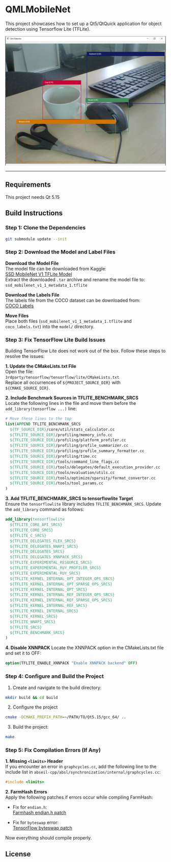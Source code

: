 # QMLMobileNet

This project showcases how to set up a Qt5/QtQuick application for object detection
using Tensorflow Lite (TFLite).

![QML Object Detection](assets/QML_Detection.png)

---

## Requirements

This project needs Qt 5.15

## Build Instructions

### Step 1: Clone the Dependencies

```bash
git submodule update --init
```

### Step 2: Download the Model and Label Files

**Download the Model File**  
The model file can be downloaded from Kaggle:  
[SSD MobileNet V1 TFLite Model](https://www.kaggle.com/models/tensorflow/ssd-mobilenet-v1/tfLite/metadata/1?lite-format=tflite&tfhub-redirect=true)  
Extract the downloaded `.tar` archive and rename the model file to:  
`ssd_mobilenet_v1_1_metadata_1.tflite`

**Download the Labels File**  
The labels file from the COCO dataset can be downloaded from:  
[COCO Labels](https://dl.google.com/coral/canned_models/coco_labels.txt)

**Move Files**  
Place both files (`ssd_mobilenet_v1_1_metadata_1.tflite` and `coco_labels.txt`) into the `model/` directory.

### Step 3: Fix TensorFlow Lite Build Issues

Building TensorFlow Lite does not work out of the box. Follow these steps to resolve the issues:

**1. Update the CMakeLists.txt File**  
Open the file:  
`3rdparty/tensorflow/tensorflow/lite/CMakeLists.txt`  
Replace all occurrences of `${PROJECT_SOURCE_DIR}` with `${CMAKE_SOURCE_DIR}`.

**2. Include Benchmark Sources in TFLITE_BENCHMARK_SRCS**  
Locate the following lines in the file and move them before the `add_library(tensorflow ...)` line:
```cmake
# Move these lines to the top
list(APPEND TFLITE_BENCHMARK_SRCS
  ${TF_SOURCE_DIR}/core/util/stats_calculator.cc
  ${TFLITE_SOURCE_DIR}/profiling/memory_info.cc
  ${TFLITE_SOURCE_DIR}/profiling/platform_profiler.cc
  ${TFLITE_SOURCE_DIR}/profiling/profile_summarizer.cc
  ${TFLITE_SOURCE_DIR}/profiling/profile_summary_formatter.cc
  ${TFLITE_SOURCE_DIR}/profiling/time.cc
  ${TFLITE_SOURCE_DIR}/tools/command_line_flags.cc
  ${TFLITE_SOURCE_DIR}/tools/delegates/default_execution_provider.cc
  ${TFLITE_SOURCE_DIR}/tools/evaluation/utils.cc
  ${TFLITE_SOURCE_DIR}/tools/optimize/sparsity/format_converter.cc
  ${TFLITE_SOURCE_DIR}/tools/tool_params.cc
)
```

**3. Add TFLITE_BENCHMARK_SRCS to tensorflowlite Target**  
Ensure the `tensorflowlite` library includes `TFLITE_BENCHMARK_SRCS`. Update the `add_library` command as follows:

```cmake
add_library(tensorflowlite
  ${TFLITE_CORE_API_SRCS}
  ${TFLITE_CORE_SRCS}
  ${TFLITE_C_SRCS}
  ${TFLITE_DELEGATES_FLEX_SRCS}
  ${TFLITE_DELEGATES_NNAPI_SRCS}
  ${TFLITE_DELEGATES_SRCS}
  ${TFLITE_DELEGATES_XNNPACK_SRCS}
  ${TFLITE_EXPERIMENTAL_RESOURCE_SRCS}
  ${TFLITE_EXPERIMENTAL_RUY_PROFILER_SRCS}
  ${TFLITE_EXPERIMENTAL_RUY_SRCS}
  ${TFLITE_KERNEL_INTERNAL_OPT_INTEGER_OPS_SRCS}
  ${TFLITE_KERNEL_INTERNAL_OPT_SPARSE_OPS_SRCS}
  ${TFLITE_KERNEL_INTERNAL_OPT_SRCS}
  ${TFLITE_KERNEL_INTERNAL_REF_INTEGER_OPS_SRCS}
  ${TFLITE_KERNEL_INTERNAL_REF_SPARSE_OPS_SRCS}
  ${TFLITE_KERNEL_INTERNAL_REF_SRCS}
  ${TFLITE_KERNEL_INTERNAL_SRCS}
  ${TFLITE_KERNEL_SRCS}
  ${TFLITE_NNAPI_SRCS}
  ${TFLITE_SRCS}
  ${TFLITE_BENCHMARK_SRCS}
)
```

**4. Disable XNNPACK**
Locate the XNNPACK option in the CMakeLists.txt file and set it to OFF:

```cmake
option(TFLITE_ENABLE_XNNPACK "Enable XNNPACK backend" OFF)
```

### Step 4: Configure and Build the Project

1. Create and navigate to the build directory:

```bash
mkdir build && cd build
```

2. Configure the project

```bash
cmake -DCMAKE_PREFIX_PATH=~/PATH/TO/Qt5.15/gcc_64/ ..
```

3. Build the project:

```bash
make
```

### Step 5: Fix Compilation Errors (If Any)

**1. Missing `<limits>` Header**  
If you encounter an error in `graphcycles.cc`, add the following line to the include list in `abseil-cpp/absl/synchronization/internal/graphcycles.cc`:

```cpp
#include <limits>
```

**2. FarmHash Errors**  
Apply the following patches if errors occur while compiling FarmHash:

- Fix for `endian.h`:  
  [Farmhash endian.h patch](https://github.com/google/farmhash/pull/30/files/bc28ed46d4fbb73fd5cde4c989dd39d0bc8a8c56)

- Fix for `byteswap` error:  
  [TensorFlow byteswap patch](https://github.com/tensorflow/tensorflow/pull/26040#issuecomment-489428268)


Now everything should compile properly.


## License



